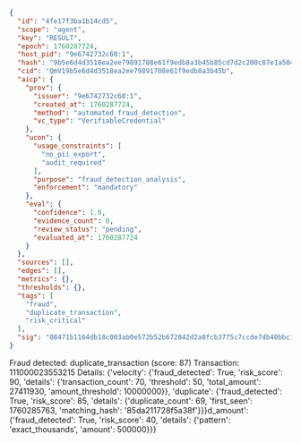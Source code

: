 ```json
{
  "id": "4fe17f3ba1b14cd5",
  "scope": "agent",
  "key": "RESULT",
  "epoch": 1760287724,
  "host_pid": "9e6742732c60:1",
  "hash": "9b5e6d4d3518ea2ee79891708e61f9edb8a3b45b85cd7d2c200c87e1a50453bc",
  "cid": "QmV19b5e6d4d3518ea2ee79891708e61f9edb8a3b45b",
  "aicp": {
    "prov": {
      "issuer": "9e6742732c60:1",
      "created_at": 1760287724,
      "method": "automated_fraud_detection",
      "vc_type": "VerifiableCredential"
    },
    "ucon": {
      "usage_constraints": [
        "no_pii_export",
        "audit_required"
      ],
      "purpose": "fraud_detection_analysis",
      "enforcement": "mandatory"
    },
    "eval": {
      "confidence": 1.0,
      "evidence_count": 0,
      "review_status": "pending",
      "evaluated_at": 1760287724
    }
  },
  "sources": [],
  "edges": [],
  "metrics": {},
  "thresholds": {},
  "tags": [
    "fraud",
    "duplicate_transaction",
    "risk_critical"
  ],
  "sig": "08471b1164db18c003ab0e572b52b672842d2a8fcb3775c7ccde7db40bbc19a3"
}
```

Fraud detected: duplicate_transaction (score: 87)
Transaction: 111000023553215
Details: {'velocity': {'fraud_detected': True, 'risk_score': 90, 'details': {'transaction_count': 70, 'threshold': 50, 'total_amount': 27411930, 'amount_threshold': 10000000}}, 'duplicate': {'fraud_detected': True, 'risk_score': 85, 'details': {'duplicate_count': 69, 'first_seen': 1760285763, 'matching_hash': '85da211728f5a38f'}}}d_amount': {'fraud_detected': True, 'risk_score': 40, 'details': {'pattern': 'exact_thousands', 'amount': 500000}}}